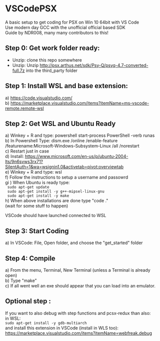 # VSCodePSX
A basic setup to get coding for PSX on Win 10 64bit with VS Code  
Use modern day GCC with the unofficial official based SDK  
Guide by NDR008, many many contributors to this!

## Step 0: Get work folder ready:  
- Unzip: clone this repo somewhere
- Unzip: Unzip http://psx.arthus.net/sdk/Psy-Q/psyq-4.7-converted-full.7z into the third_party folder  


## Step 1: Install WSL and base extension:
a) https://code.visualstudio.com/  
b) https://marketplace.visualstudio.com/items?itemName=ms-vscode-remote.remote-wsl  

## Step 2: Get WSL and Ubuntu Ready  
a) Winkey + R and type:    powershell start-process PowerShell -verb runas  
b) In Powershell Type:    dism.exe /online /enable-feature /featurename:Microsoft-Windows-Subsystem-Linux /all /norestart  
c) Restart just in case  
d) Install: https://www.microsoft.com/en-us/p/ubuntu-2004-lts/9n6svws3rx71?SilentAuth=1&wa=wsignin1.0&activetab=pivot:overviewtab  
e) Winkey + R and type:    wsl  
f) Follow the instructions to setup a username and passowrd  
gi ) When Ubuntu is ready type:  
``` sudo apt-get update```    
``` sudo apt-get install -y g++-mipsel-linux-gnu```    
``` sudo apt-get install -y make```    
h) When above installations are done type "code ."  
(wait for some stuff to happen)  
  
VSCode should have launched connected to WSL  
  
## Step 3: Start Coding  
a) In VSCode: File, Open folder, and choose the "get_started" folder  
  
## Step 4: Compile  
a) From the menu, Terminal, New Terminal (unless a Terminal is already open)  
b) Type "make"  
c) If all went well an exe should appear that you can load into an emulator.  

## Optional step :
If you want to also debug with step functions and pcsx-redux than also:  
in WSL:   
```sudo apt-get install -y gdb-multiarch  ```  
and install this extension in VSCode (install in WLS too):  
https://marketplace.visualstudio.com/items?itemName=webfreak.debug  
